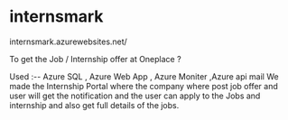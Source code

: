 # internsmark

internsmark.azurewebsites.net/



To get the Job / Internship offer at Oneplace ?

Used :-- Azure SQL , Azure Web App , Azure Moniter ,Azure api mail
We made the Internship Portal where the company where post job offer and user will get the notification and the user can apply to the Jobs and internship and also get full details of the jobs.
